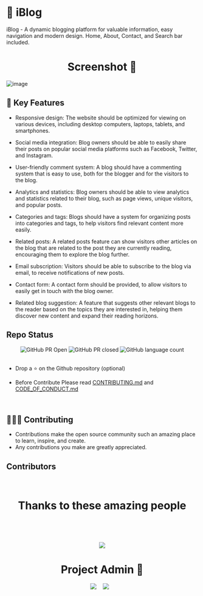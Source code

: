 
# 📜 iBlog

iBlog - A dynamic blogging platform for valuable information, easy navigation and modern design. Home, About, Contact, and Search bar included.


## <h1 align=center>Screenshot 📸</h1>

![image](https://user-images.githubusercontent.com/85965606/220142925-dcc30f99-a4fa-40dd-b998-37be47add99a.png)


## 📌 Key Features

- Responsive design: The website should be optimized for viewing on various devices, including desktop computers, laptops, tablets, and smartphones.

- Social media integration: Blog owners should be able to easily share their posts on popular social media platforms such as Facebook, Twitter, and Instagram.

- User-friendly comment system: A blog should have a commenting system that is easy to use, both for the blogger and for the visitors to the blog.

- Analytics and statistics: Blog owners should be able to view analytics and statistics related to their blog, such as page views, unique visitors, and popular posts.

- Categories and tags: Blogs should have a system for organizing posts into categories and tags, to help visitors find relevant content more easily.

- Related posts: A related posts feature can show visitors other articles on the blog that are related to the post they are currently reading, encouraging them to explore the blog further.

- Email subscription: Visitors should be able to subscribe to the blog via email, to receive notifications of new posts.

- Contact form: A contact form should be provided, to allow visitors to easily get in touch with the blog owner.

- Related blog suggestion: A feature that suggests other relevant blogs to the reader based on the topics they are interested in, helping them discover new content and expand their reading horizons.




## Repo Status

<div align="center">

![GitHub PR Open](https://img.shields.io/github/issues-pr/mrbhatt2348/iBlog?style=for-the-badge&color=aqua)
![GitHub PR closed](https://img.shields.io/github/issues-pr-closed-raw/mrbhatt2348/iBlog?style=for-the-badge&color=blue)
![GitHub language count](https://img.shields.io/github/languages/count/mrbhatt2348/iBlog?style=for-the-badge&color=brightgreen)
<br><br>

  </div>
  
 - Drop a :star: on the Github repository (optional)<br/>

- Before Contribute Please read [CONTRIBUTING.md](https://github.com/mrbhatt2348/iBlog/blob/main/contributing.md) and [CODE_OF_CONDUCT.md](https://github.com/mrbhatt2348/iBlog/blob/main/CODE_OF_CONDUCT.md)

<br>




## 👩🏽‍💻 Contributing

- Contributions make the open source community such an amazing place to learn, inspire, and create.
- Any contributions you make are greatly appreciated.



## Contributors

<br>
<div>
<h1 align="center">
 <b>Thanks to these amazing people
<h1>
<a href="https://github.com/mrbhatt2348/iBlog/contributors">
  <img src="https://contrib.rocks/image?repo=mrbhatt2348/iBlog&&max=817" />
</a>
</div>

   

<h1 align=center> Project Admin  🤵 </h1>

  <p align="center">
  <a href="https://github.com/mrbhatt2348/iBlog/blob/master/assets/0.png"?v=4" width="15%" /></a>
  <p align="center">
  <a target="_blank"href="https://www.linkedin.com/in/raj2348"><img src="https://img.shields.io/badge/linkedin-%230077B5.svg?&style=for-the-badge&logo=linkedin&logoColor=white" /></a>&nbsp;&nbsp;&nbsp;&nbsp;
  <a href="mr.bhatt2348@gmail.com"><img src="https://img.shields.io/badge/gmail-%23D14836.svg?&style=for-the-badge&logo=gmail&logoColor=white" /></a>&nbsp;&nbsp;&nbsp;&nbsp;

</p>
  
  <br>

  
  
